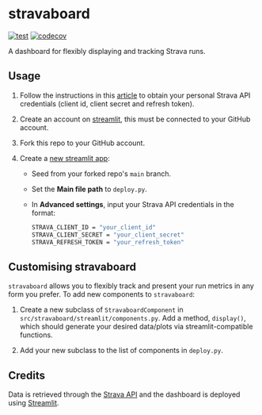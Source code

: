 # stravaboard

[![test](https://github.com/dzhang32/stravaboard/actions/workflows/test.yml/badge.svg)](https://github.com/dzhang32/stravaboard/actions/workflows/test.yml)
[![codecov](https://codecov.io/gh/dzhang32/stravaboard/branch/main/graph/badge.svg)](https://codecov.io/gh/dzhang32/stravaboard)

A dashboard for flexibly displaying and tracking Strava runs.

## Usage

1. Follow the instructions in this [article](https://towardsdatascience.com/using-the-strava-api-and-pandas-to-explore-your-activity-data-d94901d9bfde) to obtain your personal Strava API credentials (client id, client secret and refresh token).

2. Create an account on [streamlit](https://streamlit.io), this must be connected to your GitHub account.

3. Fork this repo to your GitHub account.

4. Create a [new streamlit app](https://share.streamlit.io):
    - Seed from your forked repo's `main` branch.
    - Set the **Main file path** to `deploy.py`.
    - In **Advanced settings**, input your Strava API credentials in the format:

        ```bash
        STRAVA_CLIENT_ID = "your_client_id"
        STRAVA_CLIENT_SECRET = "your_client_secret"
        STRAVA_REFRESH_TOKEN = "your_refresh_token"
        ```

## Customising stravaboard

`stravaboard` allows you to flexibly track and present your run metrics in any form you prefer. To add new components to `stravaboard`:

1. Create a new subclass of `StravaboardComponent` in `src/stravaboard/streamlit/components.py`. Add a method, `display()`, which should generate your desired data/plots via streamlit-compatible functions.

2. Add your new subclass to the list of components in `deploy.py`.

## Credits

Data is retrieved through the [Strava API](https://developers.strava.com) and the dashboard is deployed using [Streamlit](https://streamlit.io).
